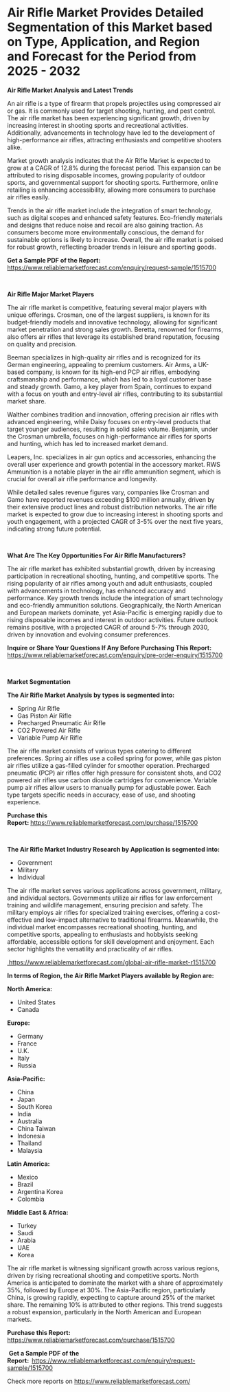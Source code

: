 <p><h1>Air Rifle Market Provides Detailed Segmentation of this Market based on Type, Application, and Region and Forecast for the Period from 2025 - 2032</h1></p><p><strong>Air Rifle Market Analysis and Latest Trends</strong></p>
<p><p>An air rifle is a type of firearm that propels projectiles using compressed air or gas. It is commonly used for target shooting, hunting, and pest control. The air rifle market has been experiencing significant growth, driven by increasing interest in shooting sports and recreational activities. Additionally, advancements in technology have led to the development of high-performance air rifles, attracting enthusiasts and competitive shooters alike.</p><p>Market growth analysis indicates that the Air Rifle Market is expected to grow at a CAGR of 12.8% during the forecast period. This expansion can be attributed to rising disposable incomes, growing popularity of outdoor sports, and governmental support for shooting sports. Furthermore, online retailing is enhancing accessibility, allowing more consumers to purchase air rifles easily.</p><p>Trends in the air rifle market include the integration of smart technology, such as digital scopes and enhanced safety features. Eco-friendly materials and designs that reduce noise and recoil are also gaining traction. As consumers become more environmentally conscious, the demand for sustainable options is likely to increase. Overall, the air rifle market is poised for robust growth, reflecting broader trends in leisure and sporting goods.</p></p>
<p><strong>Get a Sample PDF of the Report:&nbsp;</strong> <a href="https://www.reliablemarketforecast.com/enquiry/request-sample/1515700?utm_campaign=2193&utm_medium=2&utm_source=Github&utm_content=ia&utm_term=10022025&utm_id=air-rifle">https://www.reliablemarketforecast.com/enquiry/request-sample/1515700</a></p>
<p>&nbsp;</p>
<p><strong>Air Rifle Major Market Players</strong></p>
<p><p>The air rifle market is competitive, featuring several major players with unique offerings. Crosman, one of the largest suppliers, is known for its budget-friendly models and innovative technology, allowing for significant market penetration and strong sales growth. Beretta, renowned for firearms, also offers air rifles that leverage its established brand reputation, focusing on quality and precision.</p><p>Beeman specializes in high-quality air rifles and is recognized for its German engineering, appealing to premium customers. Air Arms, a UK-based company, is known for its high-end PCP air rifles, embodying craftsmanship and performance, which has led to a loyal customer base and steady growth. Gamo, a key player from Spain, continues to expand with a focus on youth and entry-level air rifles, contributing to its substantial market share.</p><p>Walther combines tradition and innovation, offering precision air rifles with advanced engineering, while Daisy focuses on entry-level products that target younger audiences, resulting in solid sales volume. Benjamin, under the Crosman umbrella, focuses on high-performance air rifles for sports and hunting, which has led to increased market demand.</p><p>Leapers, Inc. specializes in air gun optics and accessories, enhancing the overall user experience and growth potential in the accessory market. RWS Ammunition is a notable player in the air rifle ammunition segment, which is crucial for overall air rifle performance and longevity.</p><p>While detailed sales revenue figures vary, companies like Crosman and Gamo have reported revenues exceeding $100 million annually, driven by their extensive product lines and robust distribution networks. The air rifle market is expected to grow due to increasing interest in shooting sports and youth engagement, with a projected CAGR of 3-5% over the next five years, indicating strong future potential.</p></p>
<p>&nbsp;</p>
<p><strong>What Are The Key Opportunities For Air Rifle Manufacturers?</strong></p>
<p><p>The air rifle market has exhibited substantial growth, driven by increasing participation in recreational shooting, hunting, and competitive sports. The rising popularity of air rifles among youth and adult enthusiasts, coupled with advancements in technology, has enhanced accuracy and performance. Key growth trends include the integration of smart technology and eco-friendly ammunition solutions. Geographically, the North American and European markets dominate, yet Asia-Pacific is emerging rapidly due to rising disposable incomes and interest in outdoor activities. Future outlook remains positive, with a projected CAGR of around 5-7% through 2030, driven by innovation and evolving consumer preferences.</p></p>
<p><strong>Inquire or Share Your Questions If Any Before Purchasing This Report:</strong> <a href="https://www.reliablemarketforecast.com/enquiry/pre-order-enquiry/1515700?utm_campaign=2193&utm_medium=2&utm_source=Github&utm_content=ia&utm_term=10022025&utm_id=air-rifle">https://www.reliablemarketforecast.com/enquiry/pre-order-enquiry/1515700</a></p>
<p>&nbsp;</p>
<p><strong>Market Segmentation</strong></p>
<p><strong>The Air Rifle Market Analysis by types is segmented into:</strong></p>
<p><ul><li>Spring Air Rifle</li><li>Gas Piston Air Rifle</li><li>Precharged Pneumatic Air Rifle</li><li>CO2 Powered Air Rifle</li><li>Variable Pump Air Rifle</li></ul></p>
<p><p>The air rifle market consists of various types catering to different preferences. Spring air rifles use a coiled spring for power, while gas piston air rifles utilize a gas-filled cylinder for smoother operation. Precharged pneumatic (PCP) air rifles offer high pressure for consistent shots, and CO2 powered air rifles use carbon dioxide cartridges for convenience. Variable pump air rifles allow users to manually pump for adjustable power. Each type targets specific needs in accuracy, ease of use, and shooting experience.</p></p>
<p><strong>Purchase this Report:&nbsp;</strong><a href="https://www.reliablemarketforecast.com/purchase/1515700?utm_campaign=2193&utm_medium=2&utm_source=Github&utm_content=ia&utm_term=10022025&utm_id=air-rifle">https://www.reliablemarketforecast.com/purchase/1515700</a></p>
<p>&nbsp;</p>
<p><strong>The Air Rifle Market Industry Research by Application is segmented into:</strong></p>
<p><ul><li>Government</li><li>Military</li><li>Individual</li></ul></p>
<p><p>The air rifle market serves various applications across government, military, and individual sectors. Governments utilize air rifles for law enforcement training and wildlife management, ensuring precision and safety. The military employs air rifles for specialized training exercises, offering a cost-effective and low-impact alternative to traditional firearms. Meanwhile, the individual market encompasses recreational shooting, hunting, and competitive sports, appealing to enthusiasts and hobbyists seeking affordable, accessible options for skill development and enjoyment. Each sector highlights the versatility and practicality of air rifles.</p></p>
<p><a href="https://www.reliablemarketforecast.com/global-air-rifle-market-r1515700?utm_campaign=2193&utm_medium=2&utm_source=Github&utm_content=ia&utm_term=10022025&utm_id=air-rifle">&nbsp;https://www.reliablemarketforecast.com/global-air-rifle-market-r1515700</a></p>
<p><strong>In terms of Region, the Air Rifle Market Players available by Region are:</strong></p>
<p>
    <p> <strong> North America: </strong>
        <ul>
            <li>United States</li>
            <li>Canada</li>
        </ul>
        </p> 
    <p> <strong> Europe: </strong>
        <ul>
            <li>Germany</li>
            <li>France</li>
            <li>U.K.</li>
            <li>Italy</li>
            <li>Russia</li>
        </ul>
        </p> 
    <p> <strong> Asia-Pacific: </strong>
        <ul>
            <li>China</li>
            <li>Japan</li>
            <li>South Korea</li>
            <li>India</li>
            <li>Australia</li>
            <li>China Taiwan</li>
            <li>Indonesia</li>
            <li>Thailand</li>
            <li>Malaysia</li>
        </ul>
        </p> 
    <p> <strong> Latin America: </strong>
        <ul>
            <li>Mexico</li>
            <li>Brazil</li>
            <li>Argentina Korea</li>
            <li>Colombia</li>
        </ul>
        </p> 
    <p> <strong> Middle East & Africa: </strong>
        <ul>
            <li>Turkey</li>
            <li>Saudi</li>
            <li>Arabia</li>
            <li>UAE</li>
            <li>Korea</li>
        </ul>
    </p>
    </p>
<p><p>The air rifle market is witnessing significant growth across various regions, driven by rising recreational shooting and competitive sports. North America is anticipated to dominate the market with a share of approximately 35%, followed by Europe at 30%. The Asia-Pacific region, particularly China, is growing rapidly, expecting to capture around 25% of the market share. The remaining 10% is attributed to other regions. This trend suggests a robust expansion, particularly in the North American and European markets.</p></p>
<p><strong>Purchase this Report: </strong><a href="https://www.reliablemarketforecast.com/purchase/1515700?utm_campaign=2193&utm_medium=2&utm_source=Github&utm_content=ia&utm_term=10022025&utm_id=air-rifle">https://www.reliablemarketforecast.com/purchase/1515700</a></p>
<p>&nbsp;<strong>Get a Sample PDF of the Report:&nbsp;&nbsp;</strong><a href="https://www.reliablemarketforecast.com/enquiry/request-sample/1515700?utm_campaign=2193&utm_medium=2&utm_source=Github&utm_content=ia&utm_term=10022025&utm_id=air-rifle">https://www.reliablemarketforecast.com/enquiry/request-sample/1515700</a></p>
<p><strong></strong></p>
<p>Check more reports on <a href="https://www.reliablemarketforecast.com/?utm_campaign=2193&utm_medium=2&utm_source=Github&utm_content=ia&utm_term=10022025&utm_id=air-rifle">https://www.reliablemarketforecast.com/</a></p>